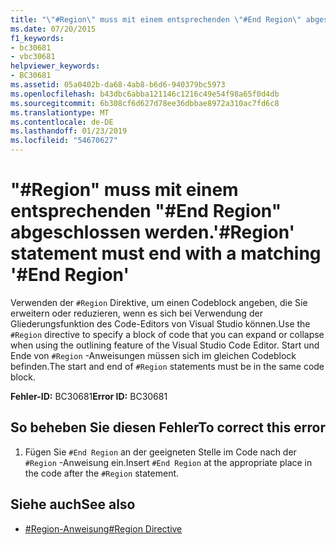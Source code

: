 ```yaml
---
title: "\"#Region\" muss mit einem entsprechenden \"#End Region\" abgeschlossen werden."
ms.date: 07/20/2015
f1_keywords:
- bc30681
- vbc30681
helpviewer_keywords:
- BC30681
ms.assetid: 05a0402b-da68-4ab8-b6d6-940379bc5973
ms.openlocfilehash: b43dbc6abba121146c1216c49e54f98a65f0d4db
ms.sourcegitcommit: 6b308cf6d627d78ee36dbbae8972a310ac7fd6c8
ms.translationtype: MT
ms.contentlocale: de-DE
ms.lasthandoff: 01/23/2019
ms.locfileid: "54670627"
---
```

# <a name="region-statement-must-end-with-a-matching-end-region"></a><span data-ttu-id="9b588-102">"#Region" muss mit einem entsprechenden "#End Region" abgeschlossen werden.</span><span class="sxs-lookup"><span data-stu-id="9b588-102">'#Region' statement must end with a matching '#End Region'</span></span>
<span data-ttu-id="9b588-103">Verwenden der `#Region` Direktive, um einen Codeblock angeben, die Sie erweitern oder reduzieren, wenn es sich bei Verwendung der Gliederungsfunktion des Code-Editors von Visual Studio können.</span><span class="sxs-lookup"><span data-stu-id="9b588-103">Use the `#Region` directive to specify a block of code that you can expand or collapse when using the outlining feature of the Visual Studio Code Editor.</span></span> <span data-ttu-id="9b588-104">Start und Ende von `#Region` -Anweisungen müssen sich im gleichen Codeblock befinden.</span><span class="sxs-lookup"><span data-stu-id="9b588-104">The start and end of `#Region` statements must be in the same code block.</span></span>  
  
 <span data-ttu-id="9b588-105">**Fehler-ID:** BC30681</span><span class="sxs-lookup"><span data-stu-id="9b588-105">**Error ID:** BC30681</span></span>  
  
## <a name="to-correct-this-error"></a><span data-ttu-id="9b588-106">So beheben Sie diesen Fehler</span><span class="sxs-lookup"><span data-stu-id="9b588-106">To correct this error</span></span>  
  
1.  <span data-ttu-id="9b588-107">Fügen Sie `#End Region` an der geeigneten Stelle im Code nach der `#Region` -Anweisung ein.</span><span class="sxs-lookup"><span data-stu-id="9b588-107">Insert `#End Region` at the appropriate place in the code after the `#Region` statement.</span></span>  
  
## <a name="see-also"></a><span data-ttu-id="9b588-108">Siehe auch</span><span class="sxs-lookup"><span data-stu-id="9b588-108">See also</span></span>
- [<span data-ttu-id="9b588-109">#Region-Anweisung</span><span class="sxs-lookup"><span data-stu-id="9b588-109">#Region Directive</span></span>](../../visual-basic/language-reference/directives/region-directive.md)
